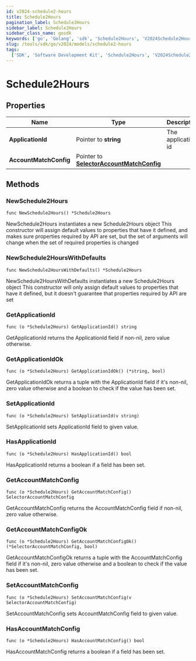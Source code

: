 ```yaml
---
id: v2024-schedule2-hours
title: Schedule2Hours
pagination_label: Schedule2Hours
sidebar_label: Schedule2Hours
sidebar_class_name: gosdk
keywords: ['go', 'Golang', 'sdk', 'Schedule2Hours', 'V2024Schedule2Hours']
slug: /tools/sdk/go/v2024/models/schedule2-hours
tags:
  ['SDK', 'Software Development Kit', 'Schedule2Hours', 'V2024Schedule2Hours']
---
```


# Schedule2Hours

## Properties

| Name | Type | Description | Notes |
| --- | --- | --- | --- |
| **ApplicationId** | Pointer to **string** | The application id | [optional] |
| **AccountMatchConfig** | Pointer to [**SelectorAccountMatchConfig**](selector-account-match-config) |  | [optional] |

## Methods

### NewSchedule2Hours

`func NewSchedule2Hours() *Schedule2Hours`

NewSchedule2Hours instantiates a new Schedule2Hours object This constructor will assign default values to properties that have it defined, and makes sure properties required by API are set, but the set of arguments will change when the set of required properties is changed

### NewSchedule2HoursWithDefaults

`func NewSchedule2HoursWithDefaults() *Schedule2Hours`

NewSchedule2HoursWithDefaults instantiates a new Schedule2Hours object This constructor will only assign default values to properties that have it defined, but it doesn't guarantee that properties required by API are set

### GetApplicationId

`func (o *Schedule2Hours) GetApplicationId() string`

GetApplicationId returns the ApplicationId field if non-nil, zero value otherwise.

### GetApplicationIdOk

`func (o *Schedule2Hours) GetApplicationIdOk() (*string, bool)`

GetApplicationIdOk returns a tuple with the ApplicationId field if it's non-nil, zero value otherwise and a boolean to check if the value has been set.

### SetApplicationId

`func (o *Schedule2Hours) SetApplicationId(v string)`

SetApplicationId sets ApplicationId field to given value.

### HasApplicationId

`func (o *Schedule2Hours) HasApplicationId() bool`

HasApplicationId returns a boolean if a field has been set.

### GetAccountMatchConfig

`func (o *Schedule2Hours) GetAccountMatchConfig() SelectorAccountMatchConfig`

GetAccountMatchConfig returns the AccountMatchConfig field if non-nil, zero value otherwise.

### GetAccountMatchConfigOk

`func (o *Schedule2Hours) GetAccountMatchConfigOk() (*SelectorAccountMatchConfig, bool)`

GetAccountMatchConfigOk returns a tuple with the AccountMatchConfig field if it's non-nil, zero value otherwise and a boolean to check if the value has been set.

### SetAccountMatchConfig

`func (o *Schedule2Hours) SetAccountMatchConfig(v SelectorAccountMatchConfig)`

SetAccountMatchConfig sets AccountMatchConfig field to given value.

### HasAccountMatchConfig

`func (o *Schedule2Hours) HasAccountMatchConfig() bool`

HasAccountMatchConfig returns a boolean if a field has been set.
